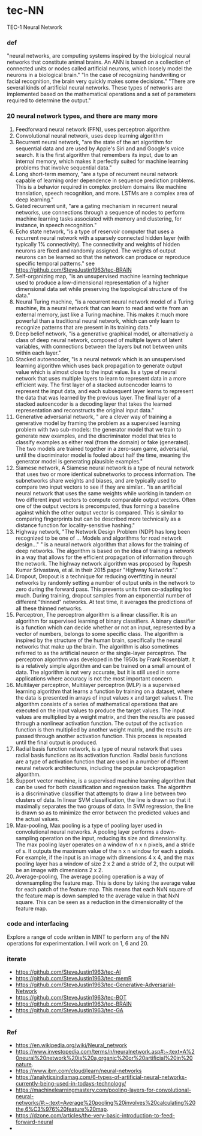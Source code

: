 # tec-NN
TEC-1 Neural Network



### def
"neural networks, are computing systems inspired by the biological neural networks that constitute animal brains. An ANN is based on a collection of connected units or nodes called artificial neurons, which loosely model the neurons in a biological brain."
"In the case of recognizing handwriting or facial recognition, the brain very quickly makes some decisions."
"There are several kinds of artificial neural networks. These types of networks are implemented based on the mathematical operations and a set of parameters required to determine the output."

### 20 neural network types, and there are many more

1. Feedforward neural network (FFN), uses perceptron algorithm 
2. Convolutional neural network, uses deep learning algorithm
3. Recurrent neural network, "are the state of the art algorithm for sequential data and are used by Apple's Siri and and Google's voice search. It is the first algorithm that remembers its input, due to an internal memory, which makes it perfectly suited for machine learning problems that involve sequential data."
4. Long short-term memory, "are a type of recurrent neural network capable of learning order dependence in sequence prediction problems. This is a behavior required in complex problem domains like machine translation, speech recognition, and more. LSTMs are a complex area of deep learning."
5. Gated recurrent unit, "are a gating mechanism in recurrent neural networks, use connections through a sequence of nodes to perform machine learning tasks associated with memory and clustering, for instance, in speech recognition."
6. Echo state network, "is a type of reservoir computer that uses a recurrent neural network with a sparsely connected hidden layer (with typically 1% connectivity). The connectivity and weights of hidden neurons are fixed and randomly assigned. The weights of output neurons can be learned so that the network can produce or reproduce specific temporal patterns." see https://github.com/SteveJustin1963/tec-BRAIN
7. Self-organizing map, "is an unsupervised machine learning technique used to produce a low-dimensional representation of a higher dimensional data set while preserving the topological structure of the data."
8. Neural Turing machine, "is a recurrent neural network model of a Turing machine, its a neural network that can learn to read and write from an external memory, just like a Turing machine. This makes it much more powerful than a traditional neural network, which can only learn to recognize patterns that are present in its training data."
9. Deep belief network, "is a generative graphical model, or alternatively a class of deep neural network, composed of multiple layers of latent variables, with connections between the layers but not between units within each layer."
10. Stacked autoencoder, "is a neural network which is an unsupervised learning algorithm which uses back propagation to generate output value which is almost close to the input value. Iis a type of neural network that uses multiple layers to learn to represent data in a more efficient way. The first layer of a stacked autoencoder learns to represent the input data, and each subsequent layer learns to represent the data that was learned by the previous layer. The final layer of a stacked autoencoder is a decoding layer that takes the learned representation and reconstructs the original input data."
11. Generative adversarial network, " are a clever way of training a generative model by framing the problem as a supervised learning problem with two sub-models: the generator model that we train to generate new examples, and the discriminator model that tries to classify examples as either real (from the domain) or fake (generated). The two models are trained together in a zero-sum game, adversarial, until the discriminator model is fooled about half the time, meaning the generator model is generating plausible examples."
12. Siamese network,  A Siamese neural network is a type of neural network that uses two or more identical subnetworks to process information. The subnetworks share weights and biases, and are typically used to compare two input vectors to see if they are similar.. "is an artificial neural network that uses the same weights while working in tandem on two different input vectors to compute comparable output vectors. Often one of the output vectors is precomputed, thus forming a baseline against which the other output vector is compared. This is similar to comparing fingerprints but can be described more technically as a distance function for locality-sensitive hashing."
13. Highway network, "The Network Design Problem (NDP) has long been recognized to be one of ... Models and algorithms for road network design..." " is a neural network algorithm that allows for the training of deep networks. The algorithm is based on the idea of training a network in a way that allows for the efficient propagation of information through the network. The highway network algorithm was proposed by Rupesh Kumar Srivastava, et al. in their 2015 paper "Highway Networks"."
14. Dropout,  Dropout is a technique for reducing overfitting in neural networks by randomly setting a number of output units in the network to zero during the forward pass. This prevents units from co-adapting too much. During training, dropout samples from an exponential number of different "thinned" networks. At test time, it averages the predictions of all these thinned networks.
15. Perceptron, The perceptron algorithm is a linear classifier. It is an algorithm for supervised learning of binary classifiers. A binary classifier is a function which can decide whether or not an input, represented by a vector of numbers, belongs to some specific class. The algorithm is inspired by the structure of the human brain, specifically the neural networks that make up the brain. The algorithm is also sometimes referred to as the artificial neuron or the single-layer perceptron. The perceptron algorithm was developed in the 1950s by Frank Rosenblatt. It is a relatively simple algorithm and can be trained on a small amount of data. The algorithm is not very accurate, but it is still used in some applications where accuracy is not the most important concern.
16. Multilayer perceptron, 
Multilayer perceptron (MLP) is a supervised learning algorithm that learns a function by training on a dataset, where the data is presented in arrays of input values x and target values t. The algorithm consists of a series of mathematical operations that are executed on the input values to produce the target values. The input values are multiplied by a weight matrix, and then the results are passed through a nonlinear activation function. The output of the activation function is then multiplied by another weight matrix, and the results are passed through another activation function. This process is repeated until the final output is produced.
17. Radial basis function network, is a type of neural network that uses radial basis functions as its activation function. Radial basis functions are a type of activation function that are used in a number of different neural network architectures, including the popular backpropagation algorithm.
18. Support vector machine, is a supervised machine learning algorithm that can be used for both classification and regression tasks. The algorithm is a discriminative classifier that attempts to draw a line between two clusters of data. In linear SVM classification, the line is drawn so that it maximally separates the two groups of data. In SVM regression, the line is drawn so as to minimize the error between the predicted values and the actual values.
19. Max-pooling, Max pooling is a type of pooling layer used in convolutional neural networks. A pooling layer performs a down-sampling operation on the input, reducing its size and dimensionality. The max pooling layer operates on a window of n x n pixels, and a stride of s. It outputs the maximum value of the n x n window for each s pixels. For example, if the input is an image with dimensions 4 x 4, and the max pooling layer has a window of size 2 x 2 and a stride of 2, the output will be an image with dimensions 2 x 2.
20. Average-pooling, The average pooling operation is a way of downsampling the feature map. This is done by taking the average value for each patch of the feature map. This means that each NxN square of the feature map is down sampled to the average value in that NxN square. This can be seen as a reduction in the dimensionality of the feature map.

### code and interfacing
Explore a range of code written in MINT to perform any of the NN operations for experimentation. I will work on 1, 6 and 20.



### iterate
- https://github.com/SteveJustin1963/tec-AI
- https://github.com/SteveJustin1963/tec-memR
- https://github.com/SteveJustin1963/tec-Generative-Adversarial-Network
- https://github.com/SteveJustin1963/tec-BOT
- https://github.com/SteveJustin1963/tec-BRAIN
- https://github.com/SteveJustin1963/tec-GA
- 



### Ref
- https://en.wikipedia.org/wiki/Neural_network
- https://www.investopedia.com/terms/n/neuralnetwork.asp#:~:text=A%20neural%20network%20is%20a,organic%20or%20artificial%20in%20nature.
- https://www.ibm.com/cloud/learn/neural-networks
- https://analyticsindiamag.com/6-types-of-artificial-neural-networks-currently-being-used-in-todays-technology/
- https://machinelearningmastery.com/pooling-layers-for-convolutional-neural-networks/#:~:text=Average%20pooling%20involves%20calculating%20the,6%C3%976%20feature%20map.
- https://dzone.com/articles/the-very-basic-introduction-to-feed-forward-neural
- 
